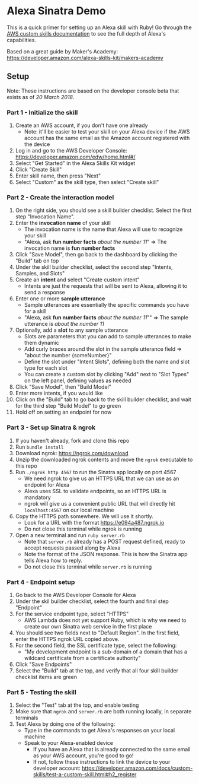 # Alexa Sinatra Demo

This is a quick primer for setting up an Alexa skill with Ruby! Go through the [AWS custom skills documentation](https://developer.amazon.com/docs/custom-skills/understanding-custom-skills.html) to see the full depth of Alexa's capabilities.

Based on a great guide by Maker's Academy: https://developer.amazon.com/alexa-skills-kit/makers-academy

## Setup

Note: These instructions are based on the developer console beta that exists as of *20 March 2018*.

### Part 1 - Initialize the skill

1. Create an AWS account, if you don't have one already
    - Note: it'll be easier to test your skill on your Alexa device if the AWS account has the same email as the Amazon account registered with the device
2. Log in and go to the AWS Developer Console: https://developer.amazon.com/edw/home.html#/
3. Select "Get Started" in the Alexa Skills Kit widget
4. Click "Create Skill"
5. Enter skill name, then press "Next"
6. Select "Custom" as the skill type, then select "Create skill"

### Part 2 - Create the interaction model

1. On the right side, you should see a skill builder checklist. Select the first step "Invocation Name".
2. Enter the **invocation name** of your skill
    - The invocation name is the name that Alexa will use to recognize your skill
    - "Alexa, ask **fun number facts** *about the number 11*" => The invocation name is **fun number facts**
3. Click "Save Model", then go back to the dashboard by clicking the "Build" tab on top
4. Under the skill builder checklist, select the second step "Intents, Samples, and Slots"
5. Create an **intent** and select "Create custom intent"
    - Intents are just the requests that will be sent to Alexa, allowing it to send a response
6. Enter one or more **sample utterance**
    - Sample utterances are essentially the specific commands you have for a skill
    - "Alexa, ask **fun number facts** *about the number 11*"" => The sample utterance is *about the number 11*
7. Optionally, add a **slot** to any sample utterance
    - Slots are parameters that you can add to sample utterances to make them dynamic
    - Add curly braces around the slot in the sample utterance field => "about the number {someNumber}"
    - Define the slot under "Intent Slots", defining both the name and slot type for each slot
    - You can create a custom slot by clicking "Add" next to "Slot Types" on the left panel, defining values as needed
8. Click "Save Model", then "Build Model"
9. Enter more intents, if you would like
10. Click on the "Build" tab to go back to the skill builder checklist, and wait for the third step "Build Model" to go green
11. Hold off on setting an endpoint for now

### Part 3 - Set up Sinatra & ngrok

1. If you haven't already, fork and clone this repo
2. Run `bundle install`
3. Download ngrok: https://ngrok.com/download
4. Unzip the downloaded ngrok contents and move the `ngrok` executable to this repo
5. Run `./ngrok http 4567` to run the Sinatra app locally on port 4567
    - We need ngrok to give us an HTTPS URL that we can use as an endpoint for Alexa
    - Alexa uses SSL to validate endpoints, so an HTTPS URL is mandatory
    - ngrok will give us a convenient public URL that will directly hit `localhost:4567` on our local machine
6. Copy the HTTPS path somewhere. We will use it shortly.
    - Look for a URL with the format https://e094a487.ngrok.io
    - Do not close this terminal while ngrok is running
7. Open a new terminal and run `ruby server.rb`
    - Note that `server.rb` already has a POST request defined, ready to accept requests passed along by Alexa
    - Note the format of the JSON response. This is how the Sinatra app tells Alexa how to reply.
    - Do not close this terminal while `server.rb` is running

### Part 4 - Endpoint setup

1. Go back to the AWS Developer Console for Alexa
2. Under the skil builder checklist, select the fourth and final step "Endpoint"
3. For the service endpoint type, select "HTTPS"
    - AWS Lambda does not yet support Ruby, which is why we need to create our own Sinatra web service in the first place
4. You should see two fields next to "Default Region". In the first field, enter the HTTPS ngrok URL copied above.
5. For the second field, the SSL certificate type, select the following:
    - "My development endpoint is a sub-domain of a domain that has a wildcard certificate from a certificate authority"
6. Click "Save Endpoints"
7. Select the "Build" tab at the top, and verify that all four skill builder checklist items are green

### Part 5 - Testing the skill

1. Select the "Test" tab at the top, and enable testing
2. Make sure that `ngrok` and `server.rb` are both running locally, in separate terminals
3. Test Alexa by doing one of the following:
    - Type in the commands to get Alexa's responses on your local machine
    - Speak to your Alexa-enabled device
        - If you have an Alexa that is already connected to the same email as your AWS account, you're good to go!
        - If not, follow these instructions to link the device to your developer account: https://developer.amazon.com/docs/custom-skills/test-a-custom-skill.html#h2_register
